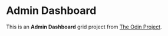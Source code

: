# Admin Dashboard

This is an **Admin Dashboard** grid project from [The Odin Project](https://www.theodinproject.com/lessons/node-path-intermediate-html-and-css-admin-dashboard).
